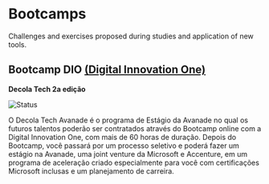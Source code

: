 # Bootcamps


Challenges and exercises proposed during studies and application of new tools.


## Bootcamp DIO [(Digital Innovation One)](https://web.dio.me/home)


**Decola Tech 2a edição** 

![Status](https://img.shields.io/badge/Status-15%25-blue)


O Decola Tech Avanade é o programa de Estágio da Avanade no qual os futuros talentos poderão ser contratados através do Bootcamp online com a Digital Innovation One, com mais de 60 horas de duração. Depois do Bootcamp, você passará por um processo seletivo e poderá fazer um estágio na Avanade, uma joint venture da Microsoft e Accenture, em um programa de aceleração criado especialmente para você com certificações Microsoft inclusas e um planejamento de carreira.
